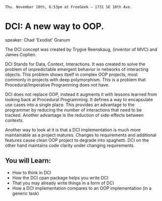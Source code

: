     Thu. November 10th, 6:53pm at FreeGeek – 1731 SE 10th Ave.

# DCI: A new way to OOP.

speaker: Chad 'Exodist' Granum

The DCI concept was created by Trygve Reenskaug, (inventor of MVC) and James Coplien.

DCI Stands for Data, Context, Interactions. It was created to solve the problem of unpredictable emergent behavior in networks of interacting objects. This problem shows itself in complex OOP projects, most commonly in projects with deep polymorphism. This is a problem that Procedural/Imperative Programming does not have.

DCI does not replace OOP, instead it augments it with lessons learned from looking back at Procedural Programming. It defines a way to encapsulate use cases into a single place. This provides an advantage to the programmer by reducing the number of interactions that need to be tracked. Another advantage is the reduction of side-effects between contexts.

Another way to look at it is that a DCI implementation is much more maintainable as a project matures. Changes to requirements and additional features cause clean OOP project to degrade into spaghetti. DCI on the other hand maintains code clarity under changing requirements.

## You will Learn:

* How to think in DCI
* How the DCI cpan package helps you write DCI
* That you may already write things in a form of DCI
* How a DCI implementation compares to an OOP implementation (in a generic task)
